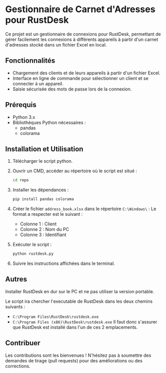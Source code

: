 # Gestionnaire de Carnet d'Adresses pour RustDesk

Ce projet est un gestionnaire de connexions pour RustDesk, permettant de gérer facilement les connexions à différents appareils à partir d'un carnet d'adresses stocké dans un fichier Excel en local.

## Fonctionnalités

- Chargement des clients et de leurs appareils à partir d'un fichier Excel.
- Interface en ligne de commande pour sélectionner un client et se connecter à un appareil.
- Saisie sécurisée des mots de passe lors de la connexion.

## Prérequis

- Python 3.x
- Bibliothèques Python nécessaires :
  - pandas
  - colorama

## Installation et Utilisation

1. Télécharger le script python.

2. Ouvrir un CMD, accéder au répertoire où le script est situé :
   ```bash
   cd repo
   ```

3. Installer les dépendances :
   ```bash
   pip install pandas colorama
   ```

4. Créer le fichier `address_book.xlsx` dans le répertoire `C:\Windows\` :
   Le format a respecter est le suivant :
   - Colonne 1 : Client
   - Colonne 2 : Nom du PC
   - Colonne 3 : Identifiant

5. Exécuter le script :
   ```bash
   python rustdesk.py
   ```

6. Suivre les instructions affichées dans le terminal.

## Autres

Installer RustDesk en dur sur le PC et ne pas utiliser la version portable.

Le script ira chercher l'executable de RustDesk dans les deux chemins suivants :
- `C:\Program Files\RustDesk\rustdesk.exe`
- `C:\Program Files (x86)\RustDesk\rustdesk.exe`
Il faut donc s'assurer que RustDesk est installé dans l'un de ces 2 emplacements.

## Contribuer

Les contributions sont les bienvenues ! N'hésitez pas à soumettre des demandes de tirage (pull requests) pour des améliorations ou des corrections.